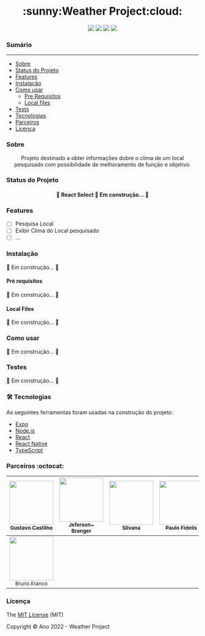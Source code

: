 
<h1 align="center">:sunny:Weather Project:cloud:</h1>

<p align="center">
<img src="https://img.shields.io/badge/React-Framework-blue"/>
<img src="https://img.shields.io/badge/Status-In%20progress-yellow"/>
<img src="https://img.shields.io/badge/Licence-MIT-lightgreen"/>
<img src="https://img.shields.io/badge/Tests-0%25-red"/>

</p>

### Sumário
---
<!--ts-->
   * [Sobre](#Sobre)
   * [Status do Projeto](#status-do-projeto)
   * [Features](#Features)
   * [Instalação](#instalacao)
   * [Como usar](#como-usar)
      * [Pre Requisitos](#pre-requisitos)
      * [Local files](#local-files)
   * [Tests](#testes)
   * [Tecnologias](#tecnologias)
   * [Parceiros](#parceiros)
   * [Licença](#licenca)
   
<!-- te-->

### Sobre

<p align="center">Projeto destinado a obter informações dobre o clima de um local pesquisado com possibilidade de melhoramento de função e objetivo.</p>

### Status do Projeto

<h4 align="center"> 
	🚧  React Select 🚀 Em construção...  🚧
</h4>

### Features

- [ ] Pesquisa Local
- [ ] Exibir Clima do Local pesquisado
- [ ] ...

### Instalação

🚀 Em construção...  🚧

#### Pré requisitos

🚀 Em construção...  🚧

#### Local Files

🚀 Em construção...  🚧

### Como usar

🚀 Em construção...  🚧

### Testes

🚀 Em construção...  🚧

### 🛠 Tecnologias

As seguintes ferramentas foram usadas na construção do projeto:

- [Expo](https://expo.io/)
- [Node.js](https://nodejs.org/en/)
- [React](https://pt-br.reactjs.org/)
- [React Native](https://reactnative.dev/)
- [TypeScript](https://www.typescriptlang.org/)


### Parceiros :octocat:
|[<img src="https://avatars.githubusercontent.com/GusttavoCastilho" width=115 > <br> <sub> Gustavo Castilho </sub>](https://github.com/GusttavoCastilho) |[<img src="https://avatars.githubusercontent.com/Jeferson-Branger" width=115 > <br> <sub> Jeferson-Branger </sub>](https://github.com/Jeferson-Branger) |[<img src="https://avatars.githubusercontent.com/Silvana23" width=115 > <br> <sub> Silvana  </sub>](https://github.com/Silvana23) |[<img src="https://avatars.githubusercontent.com/PauloFidelisGit" width=115 > <br> <sub> Paulo Fidelis </sub>](https://github.com/PauloFidelisGit) | [<img src="https://avatars.githubusercontent.com/leandrors009" width=115 > <br> <sub> Leandro </sub>](https://github.com/leandrors009) | 
| :---: | :---: | :---: | :---: | :---: |
|[<img src="https://avatars.githubusercontent.com/brnfra" width=115 > <br> <sub> Bruno Franco </sub>](https://github.com/brnfra) |


### Licença 

The [MIT License]() (MIT)

Copyright :copyright: Ano 2022 - Weather Project
